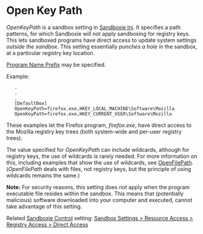 # Open Key Path

_OpenKeyPath_ is a sandbox setting in [Sandboxie Ini](SandboxieIni.md). It specifies a path patterns, for which Sandboxie will not apply sandboxing for registry keys. This lets sandboxed programs have direct access to update system settings _outside the sandbox_. This setting essentially _punches a hole_ in the sandbox, at a particular registry key location.

[Program Name Prefix](ProgramNamePrefix.md) may be specified.

Example:
```
   .
   .
   .
   [DefaultBox]
   OpenKeyPath=firefox.exe,HKEY_LOCAL_MACHINE\Software\Mozilla
   OpenKeyPath=firefox.exe,HKEY_CURRENT_USER\Software\Mozilla
```

These examples let the Firefox program, _firefox.exe_, have direct access to the Mozilla registry key trees (both system-wide and per-user registry trees).

The value specified for _OpenKeyPath_ can include wildcards, although for registry keys, the use of wildcards is rarely needed. For more information on this, including examples that show the use of wildcards, see [OpenFilePath](OpenFilePath.md). (_OpenFilePath_ deals with files, not registry keys, but the principle of using wildcards remains the same.)

**Note:** For security reasons, this setting does not apply when the program executable file resides within the sandbox. This means that (potentially malicious) software downloaded into your computer and executed, cannot take advantage of this setting.

Related [Sandboxie Control](SP_SBControl.md) setting: [Sandbox Settings > Resource Access > Registry Access > Direct Access](ResourceAccessSettings.md#registry-access--direct-access)
